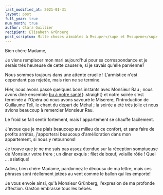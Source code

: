 ```yaml
---
last_modified_at: 2021-01-31
layout: post
full_year: true
num_month: true
author: Clara Guillier
recipient: Elisabeth Grünberg
post_scriptum: Mille choses aimables à M<sup>r</sup> et M<sup>me</sup> Kunst.
---
```


Bien chère Madame,

Je viens remplacer mon mari aujourd'hui pour sa correspondance et je serais
très heureuse de cette causerie, si je savais qu'elle parvienne?

Nous sommes toujours dans une attente cruelle ! L'armistice n'est cependant pas
rejetée, mais rien ne se termine.

Hier, nous avons passé quelques bons instants avec Monsieur Rau ; nous avons
diné ensemble <ins>bu à notre santé</ins>{:.straight} et notre soirée
s'est terminée à l'Opéra où nous avons savouré le Miserere, l'Introduction de
Guillaume Tell, le chant du départ de Méhul ; la soirée a été très jolie et nous
avions beaucoup à remercier Monsieur Rau.

Le froid se fait sentir fortement, mais l'appartement se chauffe facilement.

J'avoue que je me plais beaucoup au milieu de ce confort, et sans faire de
profits arrêtés, j'apporterai beaucoup d'amélioration dans mon appartement, si
nous y retournons!

Je trouve que je ne me suis pas assez étendue sur la réception somptueuse de
Monsieur votre frère ; un diner exquis : filet de bœuf, volaille rôtie ! Quel ...
asiatique!

Adieu, bien chère Madame, pardonnez le décousu de ma lettre, mais ces phrases
sont réellement jetées au vent comme le ballon qui les emporte!

Je vous envoie ainsi, qu'à Monsieur Grünberg, l'expresion de ma profonde
affection. Gaston embrasse tous les bébés.
